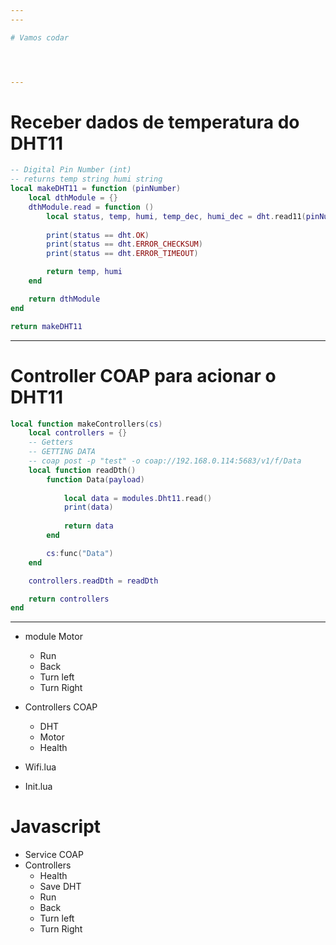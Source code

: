 ```yaml
---
---

# Vamos codar




---
```


# Receber dados de temperatura do DHT11


```lua
-- Digital Pin Number (int)
-- returns temp string humi string
local makeDHT11 = function (pinNumber)
    local dthModule = {}
    dthModule.read = function ()
        local status, temp, humi, temp_dec, humi_dec = dht.read11(pinNumber)
        
        print(status == dht.OK)
        print(status == dht.ERROR_CHECKSUM)
        print(status == dht.ERROR_TIMEOUT)

        return temp, humi
    end

    return dthModule
end

return makeDHT11
```

---

# Controller COAP para acionar o DHT11
```lua
local function makeControllers(cs)
    local controllers = {}
    -- Getters
    -- GETTING DATA
    -- coap post -p "test" -o coap://192.168.0.114:5683/v1/f/Data
    local function readDth()
        function Data(payload)
            
            local data = modules.Dht11.read()
            print(data)
          
            return data
        end

        cs:func("Data")
    end

    controllers.readDth = readDth

    return controllers
end

```


---

- module Motor
    - Run
    - Back
    - Turn left
    - Turn Right
- Controllers COAP
    - DHT
    - Motor
    - Health

- Wifi.lua
- Init.lua


# Javascript

- Service COAP
- Controllers
    - Health
    - Save DHT
    - Run
    - Back
    - Turn left
    - Turn Right
    
